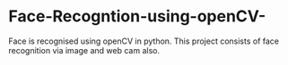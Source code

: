 # Face-Recogntion-using-openCV-
Face is recognised using openCV in python. This project consists of face recognition via image and web cam also.
